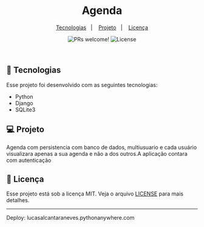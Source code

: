 <h1 align="center">
 Agenda
</h1>

<p align="center">
  <a href="#-tecnologias">Tecnologias</a>&nbsp;&nbsp;&nbsp;|&nbsp;&nbsp;&nbsp;</a>
  <a href="#-projeto">Projeto</a>&nbsp;&nbsp;&nbsp;|&nbsp;&nbsp;&nbsp;</a>
  <a href="#memo-licença">Licença</a>
</p>

<p align="center">
 <img src="https://img.shields.io/static/v1?label=PRs&message=welcome&color=49AA26&labelColor=000000" alt="PRs welcome!" />

  <img alt="License" src="https://img.shields.io/static/v1?label=license&message=MIT&color=49AA26&labelColor=000000">
</p>

<br>

<p align="center">
  
</p>

## 🚀 Tecnologias

Esse projeto foi desenvolvido com as seguintes tecnologias:

- Python
- Django
- SQLite3

## 💻 Projeto

Agenda com persistencia com banco de dados, multiusuario e cada usuário visualizara apenas a sua agenda e não a dos outros.A aplicação contara com autenticação


## :memo: Licença

Esse projeto está sob a licença MIT. Veja o arquivo [LICENSE](LICENSE.md) para mais detalhes.

---

Deploy: lucasalcantaraneves.pythonanywhere.com

